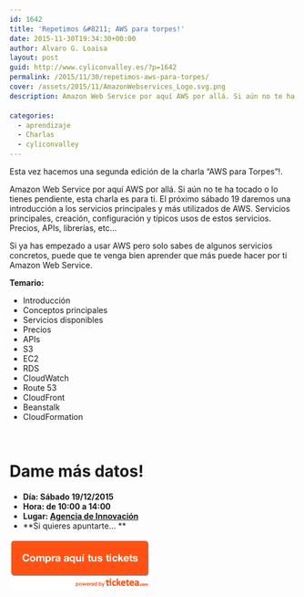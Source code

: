 ```yaml
---
id: 1642
title: 'Repetimos &#8211; AWS para torpes!'
date: 2015-11-30T19:34:30+00:00
author: Alvaro G. Loaisa
layout: post
guid: http://www.cyliconvalley.es/?p=1642
permalink: /2015/11/30/repetimos-aws-para-torpes/
cover: /assets/2015/11/AmazonWebservices_Logo.svg.png
description: Amazon Web Service por aquí AWS por allá. Si aún no te ha tocado o lo tienes pendiente, esta charla es para ti. El próximo sábado 19 daremos una introducción a los servicios principales y más utilizados de AWS. Servicios principales, creación, configuración y típicos usos de estos servicios. Precios, APIs, librerías, etc&#8230;

categories:
  - aprendizaje
  - Charlas
  - cyliconvalley
---
```

  
Esta vez hacemos una segunda edición de la charla &#8220;AWS para Torpes&#8221;!.

Amazon Web Service por aquí AWS por allá. Si aún no te ha tocado o lo tienes pendiente, esta charla es para ti. El próximo sábado 19 daremos una introducción a los servicios principales y más utilizados de AWS. Servicios principales, creación, configuración y típicos usos de estos servicios. Precios, APIs, librerías, etc&#8230;

Si ya has empezado a usar AWS pero solo sabes de algunos servicios concretos, puede que te venga bien aprender que más puede hacer por ti Amazon Web Service.

**Temario:**

  * Introducción
  * Conceptos principales
  * Servicios disponibles
  * Precios
  * APIs
  * S3
  * EC2
  * RDS
  * CloudWatch
  * Route 53
  * CloudFront
  * Beanstalk
  * CloudFormation

&nbsp;

# Dame más datos!

  * **Día: Sábado 19/12/2015**
  * **Hora: de 10:00 a 14:00**
  * **Lugar: <a href="https://www.google.es/maps/place/Agencia+de+Innovaci%C3%B3n/@41.618862,-4.747401,17z/data=!3m1!4b1!4m2!3m1!1s0xd476cde13c9d9df:0xc54421ea5d686678" target="_blank">Agencia de Innovación</a>**
  * **Si quieres apuntarte… **

<a href="https://www.ticketea.com/entradas-charla-charla-aws-para-torpes-segunda-edicion" target="_blank"><img class="aligncenter" title="Entradas" src="/assets/2014/04/buyhere1.png" alt="" width="250" height="90" /></a>